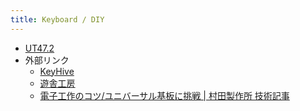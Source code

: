 ```yaml
---
title: Keyboard / DIY
---
```



- [UT47.2](UT47.2/index.md)
- 外部リンク
  - [KeyHive](https://keyhive.xyz/)
  - [遊舎工房](https://yushakobo.jp/)
  - [電子工作のコツ/ユニバーサル基板に挑戦 \| 村田製作所 技術記事](https://article.murata.com/ja-jp/article/challenge-the-universal-board)